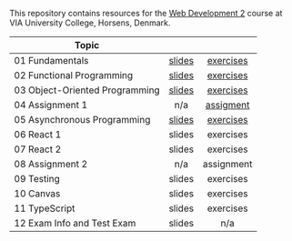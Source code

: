 This repository contains resources for the [Web Development 2](https://en.via.dk/tmh-courses/web-development-2?education=ict) course at VIA University College, Horsens, Denmark.

| Topic                          |                                                                                                                |                                                                                                        |
| ------------------------------ | :------------------------------------------------------------------------------------------------------------: | :----------------------------------------------------------------------------------------------------: |
| 01 Fundamentals                | [slides](https://docs.google.com/presentation/d/1Pt7p_jVs_f19y2Brz2vfnDHysALUBBTZT4TvyD3ke6k/edit?usp=sharing) |         [exercises](https://github.com/KasperKnop/WEB2/blob/main/01%20Fundamentals/README.md)          |
| 02 Functional Programming      | [slides](https://docs.google.com/presentation/d/120lyQV8o8p3Ndbv6Fmr3NF17uf609U2DLg2YBU5hcC0/edit?usp=sharing) |   [exercises](https://github.com/KasperKnop/WEB2/blob/main/02%20Functional%20Programming/README.md)    |
| 03 Object-Oriented Programming | [slides](https://docs.google.com/presentation/d/1A7b7sQONUwwPSoU4JQPGJ7zcmgCOn0R3UCFO721XaQE/edit?usp=sharing) | [exercises](https://github.com/KasperKnop/WEB2/blob/main/03%20Object-Oriented%20Programming/README.md) |
| 04 Assignment 1                |                                                      n/a                                                       |        [assigment](https://github.com/KasperKnop/WEB2/blob/main/04%20Assignment%201/README.md)         |
| 05 Asynchronous Programming    | [slides](https://docs.google.com/presentation/d/1Ub44_nMvruR8rNXBL7uZJm41lZn0X-GOLY92LHl2BAg/edit?usp=sharing) |  [exercises](https://github.com/KasperKnop/WEB2/blob/main/05%20Asynchronous%20Programming/README.md)   |
| 06 React 1                     |                                                     slides                                                     |                                               exercises                                                |
| 07 React 2                     |                                                     slides                                                     |                                               exercises                                                |
| 08 Assignment 2                |                                                      n/a                                                       |                                               assignment                                               |
| 09 Testing                     |                                                     slides                                                     |                                               exercises                                                |
| 10 Canvas                      |                                                     slides                                                     |                                               exercises                                                |
| 11 TypeScript                  |                                                     slides                                                     |                                               exercises                                                |
| 12 Exam Info and Test Exam     |                                                     slides                                                     |                                                  n/a                                                   |
